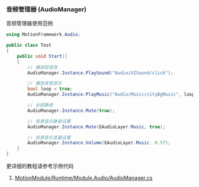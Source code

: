 ### 音频管理器 (AudioManager)

音频管理器使用范例
```C#
using MotionFramework.Audio;

public class Test
{
	public void Start()
	{
		// 播放短音效
		AudioManager.Instance.PlaySound("Audio/UISound/click");

		// 播放背景音乐
		bool loop = true;
		AudioManager.Instance.PlayMusic("Audio/Music/cityBgMusic", loop);

		// 全部静音
		AudioManager.Instance.Mute(true);

		// 背景音乐静音设置
		AudioManager.Instance.Mute(EAudioLayer.Music, true);

		// 背景音乐音量设置
		AudioManager.Instance.Volume(EAudioLayer.Music. 0.5f);
	}
}
```

更详细的教程请参考示例代码
1. [MotionModule/Runtime/Module.Audio/AudioManager.cs](https://github.com/gmhevinci/MotionFramework/blob/master/Assets/MotionFramework/MotionModule/Runtime/Module.Audio/AudioManager.cs)